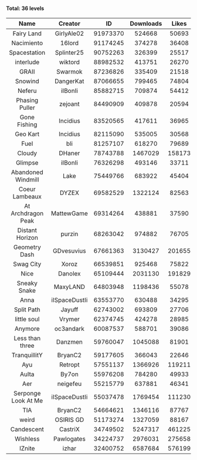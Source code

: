 #### Total: 36 levels

| Name | Creator | ID | Downloads | Likes |
|:---:|:---:|:---:|:---:|:---:|
| Fairy Land | GirlyAle02 | 91973370 | 524668 | 50693
| Nacimiento | 16lord | 91174245 | 374278 | 36408
| Spacestation | Splinter25 | 90752263 | 326399 | 25517
| interlude | wiktord | 88982532 | 413751 | 26270
| GRAII | Swarmok | 87236826 | 335409 | 21518
| Snowind | DangerKat | 87066655 | 799465 | 74804
| Neferu | iIBonIi | 85882715 | 709874 | 54412
| Phasing Puller | zejoant | 84490909 | 409878 | 20594
| Gone Fishing | Incidius | 83520565 | 417611 | 36965
| Geo Kart | Incidius | 82115090 | 535005 | 30568
| Fuel | bli | 81257107 | 618270 | 79689
| Cloudy | DHaner | 78743788 | 1467029 | 158173
| Glimpse | iIBonIi | 76326298 | 493146 | 33711
| Abandoned Windmill | Lake | 75449766 | 683922 | 45404
| Coeur Lambeaux | DYZEX | 69582529 | 1322124 | 82563
| At Archdragon Peak | MattewGame | 69314264 | 438881 | 37590
| Distant Horizon | purzin | 68263042 | 974882 | 76705
| Geometry Dash | GDvesuvius | 67661363 | 3130427 | 201655
| Swag City | Xoroz | 66539851 | 925468 | 75822
| Nice | Danolex | 65109444 | 2031130 | 191829
| Sneaky Snake | MaxyLAND | 64803948 | 1198436 | 55078
| Anna | iISpaceDustIi | 63553770 | 630488 | 34295
| Split Path | Jayuff | 62743002 | 693809 | 27706
| little soul | Vrymer | 62374745 | 424278 | 28985
| Anymore | oc3andark | 60087537 | 588701 | 39086
| Less than three | Danzmen | 59760047 | 1045088 | 81901
| TranquillitY | BryanC2 | 59177605 | 366043 | 22646
| Ayu | Retropt | 57551137 | 1366926 | 119211
| Aulta | By7on | 55976208 | 784280 | 49933
| Aer | neigefeu | 55215779 | 637881 | 46341
| Serponge Look At Me | iISpaceDustIi | 55037478 | 1769454 | 111230
|  TIA | BryanC2 | 54664621 | 1346116 | 87767
| weird | OSIRIS GD | 51173274 | 1327059 | 88167
| Candescent | CastriX | 34749502 | 5247317 | 461225
| Wishless | Pawlogates | 34224737 | 2976031 | 275658
| IZnite | izhar | 32400752 | 6587684 | 576199
